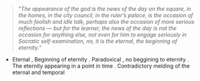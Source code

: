 > "*The appearance of the god is the news of the day on the square, in the homes, in the city council, in the ruler’s palace, is the occasion of much foolish and idle talk, perhaps also the occasion of more serious reflections — but for the learner, the news of the day is not the occasion for anything else, not even for him to engage seriously in Socratic self-examination, no, it is the eternal, the beginning of eternity.*"

- Eternal , Beginning of eternity . Paradoxical , no beggining to eternity . The eternity appearing in a point in time . Contradictory melding of the eternal and temporal 